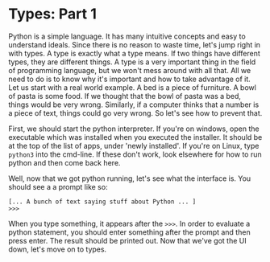 # Types: Part 1

Python is a simple language. It has many intuitive concepts and easy to understand ideals. Since there is no reason to waste time, let's jump right in with types. A type is exactly what a type means. If two things have different types, they are different things. A type is a very important thing in the field of programming language, but we won't mess around with all that. All we need to do is to know why it's important and how to take advantage of it. Let us start with a real world example. A bed is a piece of furniture. A bowl of pasta is some food. If we thought that the bowl of pasta was a bed, things would be very wrong. Similarly, if a computer thinks that a number is a piece of text, things could go very wrong. So let's see how to prevent that.

First, we should start the python interpreter. If you're on windows, open the executable which was installed when you executed the installer. It should be at the top of the list of apps, under 'newly installed'. If you're on Linux, type `python3` into the cmd-line. If these don't work, look elsewhere for how to run python and then come back here.

Well, now that we got python running, let's see what the interface is. You should see a a prompt like so:

```
[... A bunch of text saying stuff about Python ... ]
>>>
```

When you type something, it appears after the `>>>`. In order to evaluate a python statement, you should enter something after the prompt and then press enter. The result should be printed out. Now that we've got the UI down, let's move on to types.

